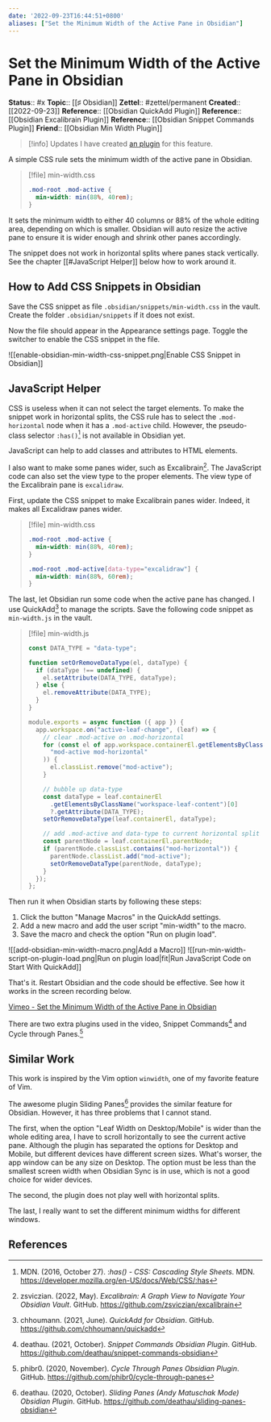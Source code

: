 ```yaml
---
date: '2022-09-23T16:44:51+0800'
aliases: ["Set the Minimum Width of the Active Pane in Obsidian"]
---
```


# Set the Minimum Width of the Active Pane in Obsidian

**Status**:: #x
**Topic**:: [[♯ Obsidian]]
**Zettel**:: #zettel/permanent
**Created**:: [[2022-09-23]]
**Reference**:: [[Obsidian QuickAdd Plugin]]
**Reference**:: [[Obsidian Excalibrain Plugin]]
**Reference**:: [[Obsidian Snippet Commands Plugin]]
**Friend**:: [[Obsidian Min Width Plugin]]


> [!info] Updates
> I have created [an plugin](https://github.com/doitian/obsidian-min-width) for this feature.

A simple CSS rule sets the minimum width of the active pane in Obsidian.

<!--more-->


> [!file] min-width.css
> ```css
> .mod-root .mod-active {
>   min-width: min(88%, 40rem);
> }
> ```

It sets the minimum width to either 40 columns or 88% of the whole editing area, depending on which is smaller. Obsidian will auto resize the active pane to ensure it is wider enough and shrink other panes accordingly.

The snippet does not work in horizontal splits where panes stack vertically. See the chapter [[#JavaScript Helper]] below how to work around it.

## How to Add CSS Snippets in Obsidian

Save the CSS snippet as file `.obsidian/snippets/min-width.css` in the vault. Create the folder `.obsidian/snippets` if it does not exist.

Now the file should appear in the Appearance settings page. Toggle the switcher to enable the CSS snippet in the file.

![[enable-obsidian-min-width-css-snippet.png|Enable CSS Snippet in Obsidian]]

## JavaScript Helper

CSS is useless when it can not select the target elements. To make the snippet work in horizontal splits, the CSS rule has to select the `.mod-horizontal` node when it has a `.mod-active` child. However, the pseudo-class selector `:has()`[^1] is not available in Obsidian yet.

JavaScript can help to add classes and attributes to HTML elements.

I also want to make some panes wider, such as Excalibrain[^2]. The JavaScript code can also set the view type to the proper elements. The view type of the Excalibrain pane is `excalidraw`.

First, update the CSS snippet to make Excalibrain panes wider. Indeed, it makes all Excalidraw panes wider.


> [!file] min-width.css
> ```css
> .mod-root .mod-active {
>   min-width: min(88%, 40rem);
> }
>
> .mod-root .mod-active[data-type="excalidraw"] {
>   min-width: min(88%, 60rem);
> }
> ```

The last, let Obsidian run some code when the active pane has changed. I use QuickAdd[^3] to manage the scripts. Save the following code snippet as `min-width.js` in the vault.

> [!file] min-width.js
> ```javascript
> const DATA_TYPE = "data-type";
>
> function setOrRemoveDataType(el, dataType) {
>   if (dataType !== undefined) {
>     el.setAttribute(DATA_TYPE, dataType);
>   } else {
>     el.removeAttribute(DATA_TYPE);
>   }
> }
>
> module.exports = async function ({ app }) {
>   app.workspace.on("active-leaf-change", (leaf) => {
>     // clear .mod-active on .mod-horizontal
>     for (const el of app.workspace.containerEl.getElementsByClassName(
>       "mod-active mod-horizontal"
>     )) {
>       el.classList.remove("mod-active");
>     }
>
>     // bubble up data-type
>     const dataType = leaf.containerEl
>       .getElementsByClassName("workspace-leaf-content")[0]
>       ?.getAttribute(DATA_TYPE);
>     setOrRemoveDataType(leaf.containerEl, dataType);
>
>     // add .mod-active and data-type to current horizontal split container
>     const parentNode = leaf.containerEl.parentNode;
>     if (parentNode.classList.contains("mod-horizontal")) {
>       parentNode.classList.add("mod-active");
>       setOrRemoveDataType(parentNode, dataType);
>     }
>   });
> };
> ```

Then run it when Obsidian starts by following these steps:

1. Click the button "Manage Macros" in the QuickAdd settings.
2. Add a new macro and add the user script "min-width" to the macro.
3. Save the macro and check the option "Run on plugin load".

![[add-obsidian-min-width-macro.png|Add a Macro]]
![[run-min-width-script-on-plugin-load.png|Run on plugin load|fit|Run JavaScript Code on Start With QuickAdd]]

That's it. Restart Obsidian and the code should be effective. See how it works in the screen recording below.

[Vimeo - Set the Minimum Width of the Active Pane in Obsidian](https://vimeo.com/752964835)

There are two extra plugins used in the video, Snippet Commands[^4] and Cycle through Panes.[^5]

## Similar Work

This work is inspired by the Vim option `winwidth`, one of my favorite feature of Vim.

The awesome plugin Sliding Panes[^6] provides the similar feature for Obsidian. However, it has three problems that I cannot stand.

The first, when the option "Leaf Width on Desktop/Mobile" is wider than the whole editing area, I have to scroll horizontally to see the current active pane. Although the plugin has separated the options for Desktop and Mobile, but different devices have different screen sizes. What's worser, the app window can be any size on Desktop. The option must be less than the smallest screen width when Obsidian Sync is in use, which is not a good choice for wider devices.

The second, the plugin does not play well with horizontal splits.

The last, I really want to set the different minimum widths for different windows.

## References

[^1]: MDN. (2016, October 27). :_has() - CSS: Cascading Style Sheets_. MDN. https://developer.mozilla.org/en-US/docs/Web/CSS/:has
[^2]: zsviczian. (2022, May). _Excalibrain: A Graph View to Navigate Your Obsidian Vault_. GitHub. https://github.com/zsviczian/excalibrain
[^3]: chhoumann. (2021, June). _QuickAdd for Obsidian_. GitHub. https://github.com/chhoumann/quickadd
[^4]: deathau. (2021, October). _Snippet Commands Obsidian Plugin_. GitHub. https://github.com/deathau/snippet-commands-obsidian
[^5]: phibr0. (2020, November). _Cycle Through Panes Obsidian Plugin_. GitHub. https://github.com/phibr0/cycle-through-panes
[^6]: deathau. (2020, October). _Sliding Panes (Andy Matuschak Mode) Obsidian Plugin_. GitHub. https://github.com/deathau/sliding-panes-obsidian
